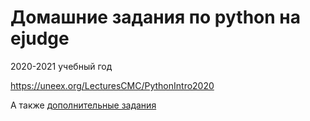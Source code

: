 # Домашние задания по python на ejudge
2020-2021 учебный год

https://uneex.org/LecturesCMC/PythonIntro2020

А также [дополнительные задания](https://uneex.org/LecturesCMC/PythonIntro2020/AdditionalTask)
